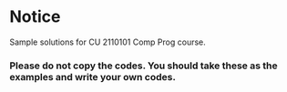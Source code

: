 # Notice
Sample solutions for CU 2110101 Comp Prog course.
### Please do not copy the codes. You should take these as the examples and write your own codes.